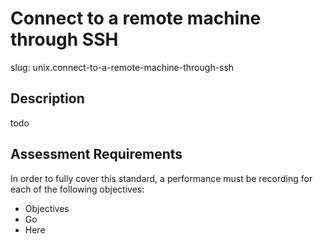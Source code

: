 
# Connect to a remote machine through SSH

slug: unix.connect-to-a-remote-machine-through-ssh

## Description
todo

## Assessment Requirements
In order to fully cover this standard, a performance must be recording for each of the following objectives:

- Objectives
- Go
- Here

          